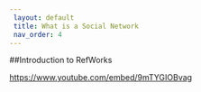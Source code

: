 ```yaml
---
 layout: default
 title: What is a Social Network
 nav_order: 4
---
```


##Introduction to RefWorks

https://www.youtube.com/embed/9mTYGIOBvag
